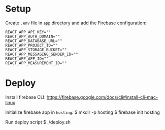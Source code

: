 # Setup

Create `.env` file in `app` directory and add the Firebase configuration:

```
REACT_APP_API_KEY=""
REACT_APP_AUTH_DOMAIN=""
REACT_APP_DATABASE_URL=""
REACT_APP_PROJECT_ID=""
REACT_APP_STORAGE_BUCKET=""
REACT_APP_MESSAGING_SENDER_ID=""
REACT_APP_APP_ID=""
REACT_APP_MEASUREMENT_ID=""
```

# Deploy

Install firebase CLI:
https://firebase.google.com/docs/cli#install-cli-mac-linux

Initialize firebase app in `hosting`:
$ mkdir -p hosting
$ firebase init hosting

Run deploy script
$ ./deploy.sh